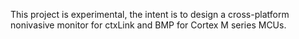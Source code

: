 This project is experimental, the intent is to design a cross-platform nonivasive
monitor for ctxLink and BMP for Cortex M series MCUs.
